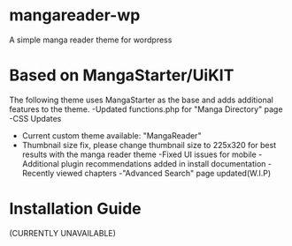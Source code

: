 # mangareader-wp
A simple manga reader theme for wordpress

# Based on MangaStarter/UiKIT
The following theme uses MangaStarter as the base and adds additional features to the theme.
-Updated functions.php for "Manga Directory" page
-CSS Updates
  - Current custom theme available: "MangaReader"
  - Thumbnail size fix, please change thumbnail size to 225x320 for best results with the manga reader theme
-Fixed UI issues for mobile
-Additional plugin recommendations added in install documentation
-Recently viewed chapters
-"Advanced Search" page updated(W.I.P)

# Installation Guide
(CURRENTLY UNAVAILABLE)
